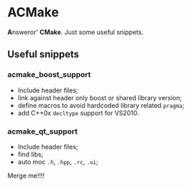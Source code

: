 # ACMake

**A**nsweror' **CMake**. Just some useful snippets.

## Useful snippets

### acmake\_boost\_support

* Include header files;
* link against header only boost or shared library version;
* define macros to avoid hardcoded library related `pragma`;
* add C++0x `decltype` support for VS2010.

### acmake\_qt\_support

* Include header files;
* find libs;
* auto moc `.h`, `.hpp`, `.rc`, `.ui`;

Merge me!!!!
